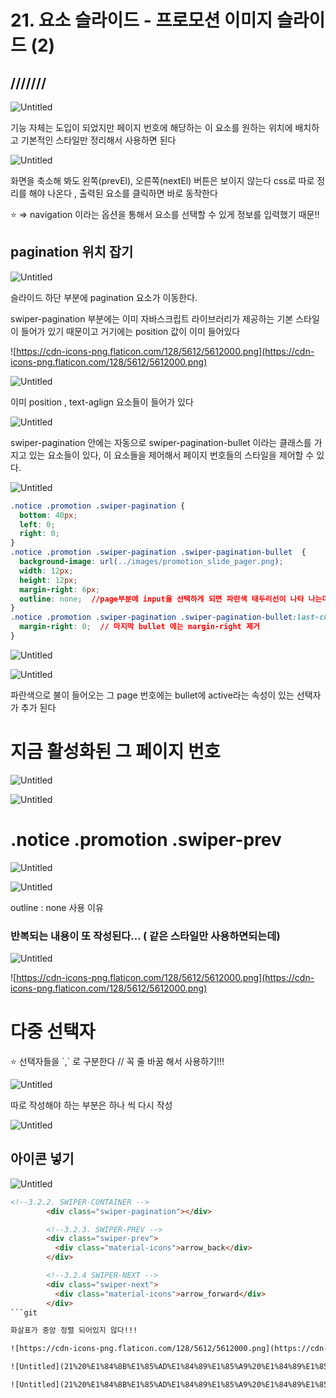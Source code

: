 # 21. 요소 슬라이드 - 프로모션 이미지 슬라이드 (2)
///////
---

![Untitled](21%20%E1%84%8B%E1%85%AD%E1%84%89%E1%85%A9%20%E1%84%89%E1%85%B3%E1%86%AF%E1%84%85%E1%85%A1%E1%84%8B%E1%85%B5%E1%84%83%E1%85%B3%20-%20%E1%84%91%E1%85%B3%E1%84%85%E1%85%A9%E1%84%86%E1%85%A9%E1%84%89%E1%85%A7%E1%86%AB%20%E1%84%8B%E1%85%B5%E1%84%86%E1%85%B5%E1%84%8C%E1%85%B5%20%E1%84%89%E1%85%B3%E1%86%AF%E1%84%85%E1%85%A1%E1%84%8B%E1%85%B5%E1%84%83%E1%85%B3%20(2)%208d9f67bdee25433985a35d708142c916/Untitled.png)

기능 자체는 도입이 되었지만 페이지 번호에 해당하는 이 요소를 원하는 위치에 배치하고 기본적인 스타일만 정리해서 사용하면 된다  

![Untitled](21%20%E1%84%8B%E1%85%AD%E1%84%89%E1%85%A9%20%E1%84%89%E1%85%B3%E1%86%AF%E1%84%85%E1%85%A1%E1%84%8B%E1%85%B5%E1%84%83%E1%85%B3%20-%20%E1%84%91%E1%85%B3%E1%84%85%E1%85%A9%E1%84%86%E1%85%A9%E1%84%89%E1%85%A7%E1%86%AB%20%E1%84%8B%E1%85%B5%E1%84%86%E1%85%B5%E1%84%8C%E1%85%B5%20%E1%84%89%E1%85%B3%E1%86%AF%E1%84%85%E1%85%A1%E1%84%8B%E1%85%B5%E1%84%83%E1%85%B3%20(2)%208d9f67bdee25433985a35d708142c916/Untitled%201.png)

화면을 축소해 봐도 왼쪽(prevEl), 오른쪽(nextEl) 버튼은 보이지 않는다 
css로 따로 정리를 해야 나온다 , 출력된 요소를 클릭하면 바로 동작한다

<aside>
⭐ ⇒ navigation 이라는 옵션을 통해서 요소를 선택할 수 있게 정보를 입력했기 때문!!

</aside>

 

## pagination 위치 잡기

![Untitled](21%20%E1%84%8B%E1%85%AD%E1%84%89%E1%85%A9%20%E1%84%89%E1%85%B3%E1%86%AF%E1%84%85%E1%85%A1%E1%84%8B%E1%85%B5%E1%84%83%E1%85%B3%20-%20%E1%84%91%E1%85%B3%E1%84%85%E1%85%A9%E1%84%86%E1%85%A9%E1%84%89%E1%85%A7%E1%86%AB%20%E1%84%8B%E1%85%B5%E1%84%86%E1%85%B5%E1%84%8C%E1%85%B5%20%E1%84%89%E1%85%B3%E1%86%AF%E1%84%85%E1%85%A1%E1%84%8B%E1%85%B5%E1%84%83%E1%85%B3%20(2)%208d9f67bdee25433985a35d708142c916/Untitled%202.png)

슬라이드 하단 부분에 pagination  요소가 이동한다.

swiper-pagination 부분에는 이미 자바스크립트 라이브러리가 제공하는 기본 스타일이 들어가 있기 때문이고 거기에는 position 값이 이미 들어있다 

![https://cdn-icons-png.flaticon.com/128/5612/5612000.png](https://cdn-icons-png.flaticon.com/128/5612/5612000.png)

![Untitled](21%20%E1%84%8B%E1%85%AD%E1%84%89%E1%85%A9%20%E1%84%89%E1%85%B3%E1%86%AF%E1%84%85%E1%85%A1%E1%84%8B%E1%85%B5%E1%84%83%E1%85%B3%20-%20%E1%84%91%E1%85%B3%E1%84%85%E1%85%A9%E1%84%86%E1%85%A9%E1%84%89%E1%85%A7%E1%86%AB%20%E1%84%8B%E1%85%B5%E1%84%86%E1%85%B5%E1%84%8C%E1%85%B5%20%E1%84%89%E1%85%B3%E1%86%AF%E1%84%85%E1%85%A1%E1%84%8B%E1%85%B5%E1%84%83%E1%85%B3%20(2)%208d9f67bdee25433985a35d708142c916/Untitled%203.png)

이미 position , text-aglign 요소들이 들어가 있다

![Untitled](21%20%E1%84%8B%E1%85%AD%E1%84%89%E1%85%A9%20%E1%84%89%E1%85%B3%E1%86%AF%E1%84%85%E1%85%A1%E1%84%8B%E1%85%B5%E1%84%83%E1%85%B3%20-%20%E1%84%91%E1%85%B3%E1%84%85%E1%85%A9%E1%84%86%E1%85%A9%E1%84%89%E1%85%A7%E1%86%AB%20%E1%84%8B%E1%85%B5%E1%84%86%E1%85%B5%E1%84%8C%E1%85%B5%20%E1%84%89%E1%85%B3%E1%86%AF%E1%84%85%E1%85%A1%E1%84%8B%E1%85%B5%E1%84%83%E1%85%B3%20(2)%208d9f67bdee25433985a35d708142c916/Untitled%204.png)

swiper-pagination 안에는 자동으로  swiper-pagination-bullet 이라는 클래스를 가지고 있는 요소들이 있다, 이 요소들을 제어해서 페이지 번호들의 스타일을 제어할 수 있다.

![Untitled](21%20%E1%84%8B%E1%85%AD%E1%84%89%E1%85%A9%20%E1%84%89%E1%85%B3%E1%86%AF%E1%84%85%E1%85%A1%E1%84%8B%E1%85%B5%E1%84%83%E1%85%B3%20-%20%E1%84%91%E1%85%B3%E1%84%85%E1%85%A9%E1%84%86%E1%85%A9%E1%84%89%E1%85%A7%E1%86%AB%20%E1%84%8B%E1%85%B5%E1%84%86%E1%85%B5%E1%84%8C%E1%85%B5%20%E1%84%89%E1%85%B3%E1%86%AF%E1%84%85%E1%85%A1%E1%84%8B%E1%85%B5%E1%84%83%E1%85%B3%20(2)%208d9f67bdee25433985a35d708142c916/Untitled%205.png)

```css
.notice .promotion .swiper-pagination {
  bottom: 40px;
  left: 0;
  right: 0;
}
.notice .promotion .swiper-pagination .swiper-pagination-bullet  {
  background-image: url(../images/promotion_slide_pager.png);
  width: 12px;
  height: 12px;
  margin-right: 6px;
  outline: none;  //page부분에 input을 선택하게 되면 파란색 태두리선이 나타 나는데 이를 제거
}
.notice .promotion .swiper-pagination .swiper-pagination-bullet:last-child  {
  margin-right: 0;  // 마지막 bullet 에는 margin-right 제거
}
```

![Untitled](21%20%E1%84%8B%E1%85%AD%E1%84%89%E1%85%A9%20%E1%84%89%E1%85%B3%E1%86%AF%E1%84%85%E1%85%A1%E1%84%8B%E1%85%B5%E1%84%83%E1%85%B3%20-%20%E1%84%91%E1%85%B3%E1%84%85%E1%85%A9%E1%84%86%E1%85%A9%E1%84%89%E1%85%A7%E1%86%AB%20%E1%84%8B%E1%85%B5%E1%84%86%E1%85%B5%E1%84%8C%E1%85%B5%20%E1%84%89%E1%85%B3%E1%86%AF%E1%84%85%E1%85%A1%E1%84%8B%E1%85%B5%E1%84%83%E1%85%B3%20(2)%208d9f67bdee25433985a35d708142c916/Untitled%206.png)

![Untitled](21%20%E1%84%8B%E1%85%AD%E1%84%89%E1%85%A9%20%E1%84%89%E1%85%B3%E1%86%AF%E1%84%85%E1%85%A1%E1%84%8B%E1%85%B5%E1%84%83%E1%85%B3%20-%20%E1%84%91%E1%85%B3%E1%84%85%E1%85%A9%E1%84%86%E1%85%A9%E1%84%89%E1%85%A7%E1%86%AB%20%E1%84%8B%E1%85%B5%E1%84%86%E1%85%B5%E1%84%8C%E1%85%B5%20%E1%84%89%E1%85%B3%E1%86%AF%E1%84%85%E1%85%A1%E1%84%8B%E1%85%B5%E1%84%83%E1%85%B3%20(2)%208d9f67bdee25433985a35d708142c916/Untitled%207.png)

파란색으로 불이 들어오는 그 page 번호에는 bullet에 active라는 속성이 있는 선택자가 추가 된다 

# 지금 활성화된 그 페이지 번호

![Untitled](21%20%E1%84%8B%E1%85%AD%E1%84%89%E1%85%A9%20%E1%84%89%E1%85%B3%E1%86%AF%E1%84%85%E1%85%A1%E1%84%8B%E1%85%B5%E1%84%83%E1%85%B3%20-%20%E1%84%91%E1%85%B3%E1%84%85%E1%85%A9%E1%84%86%E1%85%A9%E1%84%89%E1%85%A7%E1%86%AB%20%E1%84%8B%E1%85%B5%E1%84%86%E1%85%B5%E1%84%8C%E1%85%B5%20%E1%84%89%E1%85%B3%E1%86%AF%E1%84%85%E1%85%A1%E1%84%8B%E1%85%B5%E1%84%83%E1%85%B3%20(2)%208d9f67bdee25433985a35d708142c916/Untitled%208.png)

![Untitled](21%20%E1%84%8B%E1%85%AD%E1%84%89%E1%85%A9%20%E1%84%89%E1%85%B3%E1%86%AF%E1%84%85%E1%85%A1%E1%84%8B%E1%85%B5%E1%84%83%E1%85%B3%20-%20%E1%84%91%E1%85%B3%E1%84%85%E1%85%A9%E1%84%86%E1%85%A9%E1%84%89%E1%85%A7%E1%86%AB%20%E1%84%8B%E1%85%B5%E1%84%86%E1%85%B5%E1%84%8C%E1%85%B5%20%E1%84%89%E1%85%B3%E1%86%AF%E1%84%85%E1%85%A1%E1%84%8B%E1%85%B5%E1%84%83%E1%85%B3%20(2)%208d9f67bdee25433985a35d708142c916/Untitled%209.png)

# .notice .promotion .swiper-prev

![Untitled](21%20%E1%84%8B%E1%85%AD%E1%84%89%E1%85%A9%20%E1%84%89%E1%85%B3%E1%86%AF%E1%84%85%E1%85%A1%E1%84%8B%E1%85%B5%E1%84%83%E1%85%B3%20-%20%E1%84%91%E1%85%B3%E1%84%85%E1%85%A9%E1%84%86%E1%85%A9%E1%84%89%E1%85%A7%E1%86%AB%20%E1%84%8B%E1%85%B5%E1%84%86%E1%85%B5%E1%84%8C%E1%85%B5%20%E1%84%89%E1%85%B3%E1%86%AF%E1%84%85%E1%85%A1%E1%84%8B%E1%85%B5%E1%84%83%E1%85%B3%20(2)%208d9f67bdee25433985a35d708142c916/Untitled%2010.png)

![Untitled](21%20%E1%84%8B%E1%85%AD%E1%84%89%E1%85%A9%20%E1%84%89%E1%85%B3%E1%86%AF%E1%84%85%E1%85%A1%E1%84%8B%E1%85%B5%E1%84%83%E1%85%B3%20-%20%E1%84%91%E1%85%B3%E1%84%85%E1%85%A9%E1%84%86%E1%85%A9%E1%84%89%E1%85%A7%E1%86%AB%20%E1%84%8B%E1%85%B5%E1%84%86%E1%85%B5%E1%84%8C%E1%85%B5%20%E1%84%89%E1%85%B3%E1%86%AF%E1%84%85%E1%85%A1%E1%84%8B%E1%85%B5%E1%84%83%E1%85%B3%20(2)%208d9f67bdee25433985a35d708142c916/Untitled%2011.png)

outline : none 사용 이유

### 반복되는 내용이 또 작성된다… ( 같은 스타일만 사용하면되는데)

![Untitled](21%20%E1%84%8B%E1%85%AD%E1%84%89%E1%85%A9%20%E1%84%89%E1%85%B3%E1%86%AF%E1%84%85%E1%85%A1%E1%84%8B%E1%85%B5%E1%84%83%E1%85%B3%20-%20%E1%84%91%E1%85%B3%E1%84%85%E1%85%A9%E1%84%86%E1%85%A9%E1%84%89%E1%85%A7%E1%86%AB%20%E1%84%8B%E1%85%B5%E1%84%86%E1%85%B5%E1%84%8C%E1%85%B5%20%E1%84%89%E1%85%B3%E1%86%AF%E1%84%85%E1%85%A1%E1%84%8B%E1%85%B5%E1%84%83%E1%85%B3%20(2)%208d9f67bdee25433985a35d708142c916/Untitled%2012.png)

![https://cdn-icons-png.flaticon.com/128/5612/5612000.png](https://cdn-icons-png.flaticon.com/128/5612/5612000.png)

# 다중 선택자

<aside>
⭐ 선택자들을  `,`   로 구분한다  // 꼭 줄 바꿈 해서 사용하기!!!

</aside>

![Untitled](21%20%E1%84%8B%E1%85%AD%E1%84%89%E1%85%A9%20%E1%84%89%E1%85%B3%E1%86%AF%E1%84%85%E1%85%A1%E1%84%8B%E1%85%B5%E1%84%83%E1%85%B3%20-%20%E1%84%91%E1%85%B3%E1%84%85%E1%85%A9%E1%84%86%E1%85%A9%E1%84%89%E1%85%A7%E1%86%AB%20%E1%84%8B%E1%85%B5%E1%84%86%E1%85%B5%E1%84%8C%E1%85%B5%20%E1%84%89%E1%85%B3%E1%86%AF%E1%84%85%E1%85%A1%E1%84%8B%E1%85%B5%E1%84%83%E1%85%B3%20(2)%208d9f67bdee25433985a35d708142c916/Untitled%2013.png)

따로 작성해야 하는 부분은 하나 씩 다시 작성

![Untitled](21%20%E1%84%8B%E1%85%AD%E1%84%89%E1%85%A9%20%E1%84%89%E1%85%B3%E1%86%AF%E1%84%85%E1%85%A1%E1%84%8B%E1%85%B5%E1%84%83%E1%85%B3%20-%20%E1%84%91%E1%85%B3%E1%84%85%E1%85%A9%E1%84%86%E1%85%A9%E1%84%89%E1%85%A7%E1%86%AB%20%E1%84%8B%E1%85%B5%E1%84%86%E1%85%B5%E1%84%8C%E1%85%B5%20%E1%84%89%E1%85%B3%E1%86%AF%E1%84%85%E1%85%A1%E1%84%8B%E1%85%B5%E1%84%83%E1%85%B3%20(2)%208d9f67bdee25433985a35d708142c916/Untitled%2014.png)

## 아이콘 넣기 <div class="material-icons">

![Untitled](21%20%E1%84%8B%E1%85%AD%E1%84%89%E1%85%A9%20%E1%84%89%E1%85%B3%E1%86%AF%E1%84%85%E1%85%A1%E1%84%8B%E1%85%B5%E1%84%83%E1%85%B3%20-%20%E1%84%91%E1%85%B3%E1%84%85%E1%85%A9%E1%84%86%E1%85%A9%E1%84%89%E1%85%A7%E1%86%AB%20%E1%84%8B%E1%85%B5%E1%84%86%E1%85%B5%E1%84%8C%E1%85%B5%20%E1%84%89%E1%85%B3%E1%86%AF%E1%84%85%E1%85%A1%E1%84%8B%E1%85%B5%E1%84%83%E1%85%B3%20(2)%208d9f67bdee25433985a35d708142c916/Untitled%2015.png)

```html
<!--3.2.2. SWIPER-CONTAINER -->
        <div class="swiper-pagination"></div>

        <!--3.2.3. SWIPER-PREV -->
        <div class="swiper-prev">
          <div class="material-icons">arrow_back</div>
        </div>

        <!--3.2.4 SWIPER-NEXT -->
        <div class="swiper-next">
          <div class="material-icons">arrow_forward</div>
        </div>
```git

화살표가 중앙 정렬 되어있지 않다!!! 

![https://cdn-icons-png.flaticon.com/128/5612/5612000.png](https://cdn-icons-png.flaticon.com/128/5612/5612000.png)

![Untitled](21%20%E1%84%8B%E1%85%AD%E1%84%89%E1%85%A9%20%E1%84%89%E1%85%B3%E1%86%AF%E1%84%85%E1%85%A1%E1%84%8B%E1%85%B5%E1%84%83%E1%85%B3%20-%20%E1%84%91%E1%85%B3%E1%84%85%E1%85%A9%E1%84%86%E1%85%A9%E1%84%89%E1%85%A7%E1%86%AB%20%E1%84%8B%E1%85%B5%E1%84%86%E1%85%B5%E1%84%8C%E1%85%B5%20%E1%84%89%E1%85%B3%E1%86%AF%E1%84%85%E1%85%A1%E1%84%8B%E1%85%B5%E1%84%83%E1%85%B3%20(2)%208d9f67bdee25433985a35d708142c916/Untitled%2016.png)

![Untitled](21%20%E1%84%8B%E1%85%AD%E1%84%89%E1%85%A9%20%E1%84%89%E1%85%B3%E1%86%AF%E1%84%85%E1%85%A1%E1%84%8B%E1%85%B5%E1%84%83%E1%85%B3%20-%20%E1%84%91%E1%85%B3%E1%84%85%E1%85%A9%E1%84%86%E1%85%A9%E1%84%89%E1%85%A7%E1%86%AB%20%E1%84%8B%E1%85%B5%E1%84%86%E1%85%B5%E1%84%8C%E1%85%B5%20%E1%84%89%E1%85%B3%E1%86%AF%E1%84%85%E1%85%A1%E1%84%8B%E1%85%B5%E1%84%83%E1%85%B3%20(2)%208d9f67bdee25433985a35d708142c916/Untitled%2017.png)
